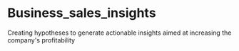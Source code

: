 # Business_sales_insights
Creating  hypotheses to generate actionable insights aimed at increasing the company's profitability
